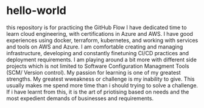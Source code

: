 # hello-world
this repository is for practicing the GitHub Flow
I have dedicated time to learn cloud engineering, with certifications in Azure and AWS. I have good experiences using docker, terraform, kubernetes, and working with services and tools on AWS and Azure. I am comfortable creating and managing infrastructure, developing and constantly finetuning CI/CD practices and deployment requirements. 
I am playing around a bit more with different side projects which is not limited to Software Configuration Managment Tools (SCM/ Version control).
My passion for learning is one of my greatest strengths. My greatest wweakness or challenge is my inability to give. This usually makes me spend more time than i should trying to solve a challenge. If i have learnt from this, it is the art of priotising based on needs and the most expedient demands of businesses and requirements.
